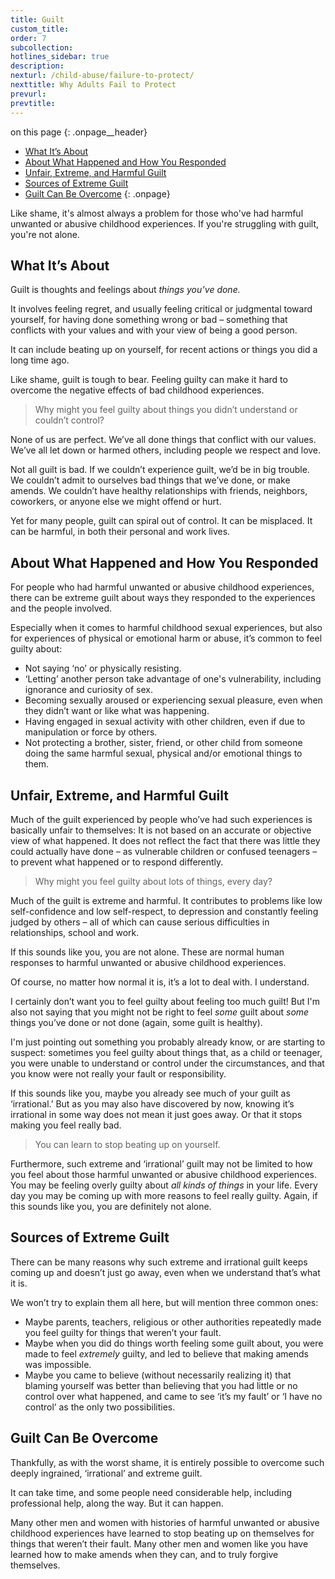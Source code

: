 ```yaml
---
title: Guilt
custom_title:
order: 7
subcollection:
hotlines_sidebar: true
description:
nexturl: /child-abuse/failure-to-protect/
nexttitle: Why Adults Fail to Protect
prevurl:
prevtitle:
---
```



on this page
{: .onpage__header}

* [What It’s About](#what-its-about)
* [About What Happened and How You Responded](#about-what-happened-and-how-you-responded)
* [Unfair, Extreme, and Harmful Guilt](#unfair-extreme-and-harmful-guilt)
* [Sources of Extreme Guilt](#sources-of-extreme-guilt)
* [Guilt Can Be Overcome](#guilt-can-be-overcome)
{: .onpage}

Like shame, it's almost always a problem for those who've had harmful unwanted or abusive childhood experiences. If you're struggling with guilt, you're not alone.

## What It’s About

Guilt is thoughts and feelings about *things you’ve done.*

It involves feeling regret, and usually feeling critical or judgmental toward yourself, for having done something wrong or bad – something that conflicts with your values and with your view of being a good person.

It can include beating up on yourself, for recent actions or things you did a long time ago.

Like shame, guilt is tough to bear. Feeling guilty can make it hard to overcome the negative effects of bad childhood experiences.

> Why might you feel guilty about things you didn’t understand or couldn’t control?

None of us are perfect. We’ve all done things that conflict with our values. We’ve all let down or harmed others, including people we respect and love.

Not all guilt is bad. If we couldn’t experience guilt, we’d be in big trouble. We couldn’t admit to ourselves bad things that we’ve done, or make amends. We couldn’t have healthy relationships with friends, neighbors, coworkers, or anyone else we might offend or hurt.

Yet for many people, guilt can spiral out of control. It can be misplaced. It can be harmful, in both their personal and work lives.

## About What Happened and How You Responded

For people who had harmful unwanted or abusive childhood experiences, there can be extreme guilt about ways they responded to the experiences and the people involved.

Especially when it comes to harmful childhood sexual experiences, but also for experiences of physical or emotional harm or abuse, it’s common to feel guilty about:

* Not saying ‘no’ or physically resisting.
* ‘Letting’ another person take advantage of one's vulnerability, including ignorance and curiosity of sex.
* Becoming sexually aroused or experiencing sexual pleasure, even when they didn’t want or like what was happening.
* Having engaged in sexual activity with other children, even if due to manipulation or force by others.
* Not protecting a brother, sister, friend, or other child from someone doing the same harmful sexual, physical and/or emotional things to them.


## Unfair, Extreme, and Harmful Guilt

Much of the guilt experienced by people who’ve had such experiences is basically unfair to themselves: It is not based on an accurate or objective view of what happened. It does not reflect the fact that there was little they could actually have done – as vulnerable children or confused teenagers – to prevent what happened or to respond differently.

> Why might you feel guilty about lots of things, every day?

Much of the guilt is extreme and harmful. It contributes to problems like low self-confidence and low self-respect, to depression and constantly feeling judged by others – all of which can cause serious difficulties in relationships, school and work.

If this sounds like you, you are not alone. These are normal human responses to harmful unwanted or abusive childhood experiences.

Of course, no matter how normal it is, it’s a lot to deal with. I understand.

I certainly don’t want you to feel guilty about feeling too much guilt! But I'm also not saying that you might not be right to feel *some* guilt about *some* things you’ve done or not done (again, some guilt is healthy).

I'm just pointing out something you probably already know, or are starting to suspect: sometimes you feel guilty about things that, as a child or teenager, you were unable to understand or control under the circumstances, and that you know were not really your fault or responsibility.

If this sounds like you, maybe you already see much of your guilt as ‘irrational.’ But as you may also have discovered by now, knowing it’s irrational in some way does not mean it just goes away. Or that it stops making you feel really bad.

> You can learn to stop beating up on yourself.

Furthermore, such extreme and ‘irrational’ guilt may not be limited to how you feel about those harmful unwanted or abusive childhood experiences. You may be feeling overly guilty about *all kinds of things* in your life. Every day you may be coming up with more reasons to feel really guilty. Again, if this sounds like you, you are definitely not alone.

## Sources of Extreme Guilt

There can be many reasons why such extreme and irrational guilt keeps coming up and doesn’t just go away, even when we understand that’s what it is.

We won’t try to explain them all here, but will mention three common ones:

* Maybe parents, teachers, religious or other authorities repeatedly made you feel guilty for things that weren’t your fault.
* Maybe when you did do things worth feeling some guilt about, you were made to feel *extremely* guilty, and led to believe that making amends was impossible.
* Maybe you came to believe (without necessarily realizing it) that blaming yourself was better than believing that you had little or no control over what happened, and came to see ‘it’s my fault’ or ‘I have no control’ as the only two possibilities.


## Guilt Can Be Overcome

Thankfully, as with the worst shame, it is entirely possible to overcome such deeply ingrained, ‘irrational’ and extreme guilt.

It can take time, and some people need considerable help, including professional help, along the way. But it can happen.

Many other men and women with histories of harmful unwanted or abusive childhood experiences have learned to stop beating up on themselves for things that weren’t their fault. Many other men and women like you have learned how to make amends when they can, and to truly forgive themselves.